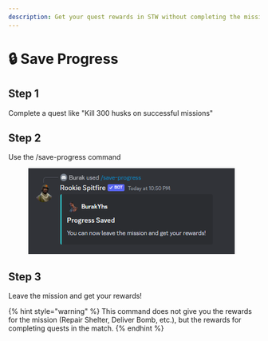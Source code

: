 ```yaml
---
description: Get your quest rewards in STW without completing the mission
---
```


# 🔒 Save Progress

## Step 1

Complete a quest like "Kill 300 husks on successful missions"

## Step 2

Use the /save-progress command

<figure><img src="../.gitbook/assets/save-progress.png" alt=""><figcaption></figcaption></figure>

## Step 3

Leave the mission and get your rewards!

{% hint style="warning" %}
This command does not give you the rewards for the mission (Repair Shelter, Deliver Bomb, etc.), but the rewards for completing quests in the match.
{% endhint %}
